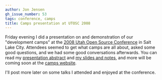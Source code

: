 ```yaml
---
author: Jon Jensen
gh_issue_number: 53
tags: conference, camps
title: Camps presentation at UTOSC 2008
---
```


Friday evening I did a presentation on and demonstration of our "development camps" at the [2008 Utah Open Source Conference](http://2008.utosc.com/) in Salt Lake City. Attendees seemed to get what camps are all about, asked some good questions, and we had some good conversations afterwards. You can read my [presentation abstract](http://2008.utosc.com/presentation/81/) and [my slides and notes](http://www.devcamps.org/camps-presentation-20080829/), and more will be coming soon at the [camps website](http://www.devcamps.org/).

I'll post more later on some talks I attended and enjoyed at the conference.
